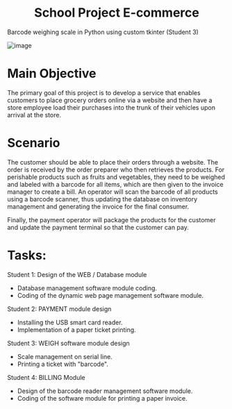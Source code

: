 <h1 align="center">School Project E-commerce</h1>
Barcode weighing scale in Python using custom tkinter (Student 3)

![image](https://user-images.githubusercontent.com/51377697/226215151-4cf83bd5-3ea9-4b44-abc5-f20e182b3582.png)

# Main Objective
The primary goal of this project is to develop a service that enables customers to place grocery orders online via a website and then have a store employee load their purchases into the trunk of their vehicles upon arrival at the store. 

# Scenario
The customer should be able to place their orders through a website. The order is received by the order preparer who then retrieves the products. For perishable products such as fruits and vegetables, they need to be weighed and labeled with a barcode for all items, which are then given to the invoice manager to create a bill. An operator will scan the barcode of all products using a barcode scanner, thus updating the database on inventory management and generating the invoice for the final consumer.

Finally, the payment operator will package the products for the customer and update the payment terminal so that the customer can pay.

# Tasks:
Student 1: Design of the WEB / Database module
- Database management software module coding.
- Coding of the dynamic web page management software module.
    
Student 2: PAYMENT module design
- Installing the USB smart card reader.
- Implementation of a paper ticket printing.
              
Student 3: WEIGH software module design
- Scale management on serial line.
- Printing a ticket with "barcode".
    
Student 4: BILLING Module
- Design of the barcode reader management software module.
- Coding of the software module for printing a paper invoice.    
